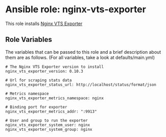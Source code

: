 Ansible role: nginx-vts-exporter
=========

This role installs [Nginx VTS Exporter](https://github.com/hnlq715/nginx-vts-exporter)


Role Variables
--------------

The variables that can be passed to this role and a brief description about them are as follows. (For all variables, take a look at defaults/main.yml)

```
# The Nginx VTS Exporter version to install
nginx_vts_exporter_version: 0.10.3

# Url for scraping stats data
nginx_vts_exporter_status_url: http://localhost/status/format/json

# Metrics namespace
nginx_vts_exporter_metrics_namespace: nginx

# Binding port for exporter
nginx_vts_exporter_metrics_addr: ":9913"

# User and group to run the exporter
nginx_vts_exporter_system_user: nginx
nginx_vts_exporter_system_group: nginx
```

